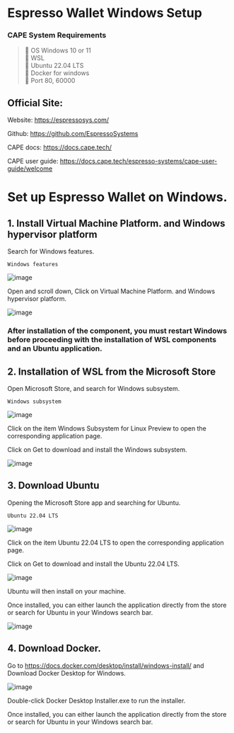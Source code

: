 # Espresso Wallet Windows Setup 

### CAPE System Requirements
>:black_square_button: OS Windows 10 or 11 <br>
>:black_square_button: WSL<br>
>:black_square_button: Ubuntu 22.04 LTS<br>
>:black_square_button: Docker for windows<br>
>:black_square_button: Port 80, 60000<br>


## Official Site:

Website: https://espressosys.com/

Github: https://github.com/EspressoSystems

CAPE docs: https://docs.cape.tech/

CAPE user guide: https://docs.cape.tech/espresso-systems/cape-user-guide/welcome

# Set up Espresso Wallet on Windows.
## 1. Install Virtual Machine Platform. and Windows hypervisor platform
Search for Windows features.

```
Windows features
```

![image](https://user-images.githubusercontent.com/83507970/180125111-7e139cce-73c9-4e07-b839-8cdb31037d62.png)

Open and scroll down, Click on  Virtual Machine Platform. and Windows hypervisor platform.

![image](https://user-images.githubusercontent.com/83507970/180125348-15a95a8a-273b-42db-a186-6c59058d578f.png)


### After installation of the component, you must restart Windows before proceeding with the installation of WSL components and an Ubuntu application.





## 2. Installation of WSL from the Microsoft Store

Open Microsoft Store, and search for Windows subsystem.



```
Windows subsystem
```


![image](https://user-images.githubusercontent.com/83507970/180126163-c4805037-dfb1-4aea-a1f6-4ac69a8d696e.png)

Click on the item Windows Subsystem for Linux Preview to open the corresponding application page.

Click on Get to download and install the Windows subsystem.

![image](https://user-images.githubusercontent.com/83507970/180126454-fbb32217-6b98-4528-ba1e-c67ca8fd2d6d.png)





## 3. Download Ubuntu

Opening the Microsoft Store app and searching for Ubuntu.


```
Ubuntu 22.04 LTS
```

![image](https://user-images.githubusercontent.com/83507970/180128097-fd51bc91-d720-4309-9b38-bc4876a09d00.png)

Click on the item Ubuntu 22.04 LTS to open the corresponding application page.

Click on Get to download and install the Ubuntu 22.04 LTS.

![image](https://user-images.githubusercontent.com/83507970/180128191-e2030768-81e8-464e-ac4c-5f5aec58afd0.png)


Ubuntu will then install on your machine.

Once installed, you can either launch the application directly from the store or search for Ubuntu in your Windows search bar.

![image](https://user-images.githubusercontent.com/83507970/180128477-4c175179-04f6-41ba-9887-e0c73b67361f.png)






## 4. Download Docker.

Go to https://docs.docker.com/desktop/install/windows-install/ and Download Docker Desktop for Windows.

![image](https://user-images.githubusercontent.com/83507970/180128954-e9aee1ff-6c0f-4220-a37e-3be1f360c597.png)

Double-click Docker Desktop Installer.exe to run the installer.

Once installed, you can either launch the application directly from the store or search for Ubuntu in your Windows search bar.




